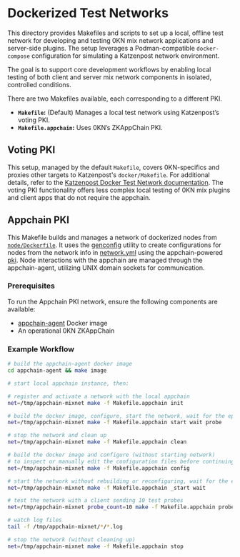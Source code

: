 # Dockerized Test Networks

This directory provides Makefiles and scripts to set up a local, offline test network for developing
and testing 0KN mix network applications and server-side plugins. The setup leverages a
Podman-compatible `docker-compose` configuration for simulating a Katzenpost network environment.

The goal is to support core development workflows by enabling local testing of both client and
server mix network components in isolated, controlled conditions.

There are two Makefiles available, each corresponding to a different PKI.

- **`Makefile`:** (Default) Manages a local test network using Katzenpost’s voting PKI.
- **`Makefile.appchain`:** Uses 0KN’s ZKAppChain PKI.

## Voting PKI

This setup, managed by the default `Makefile`, covers 0KN-specifics and proxies other targets to
Katzenpost's `docker/Makefile`. For additional details, refer to the [Katzenpost Docker Test
Network documentation](https://github.com/katzenpost/katzenpost/tree/main/docker). The voting PKI
functionality offers less complex local testing of 0KN mix plugins and client apps that do not
require the appchain.

## Appchain PKI

This Makefile builds and manages a network of dockerized nodes from
[`node/Dockerfile`](./node/Dockerfile). It uses the [genconfig](../genconfig/) utility to create
configurations for nodes from the network info in [network.yml](./network.yml) using the
appchain-powered [pki](../pki/). Node interactions with the appchain are managed through the
appchain-agent, utilizing UNIX domain sockets for communication.

### Prerequisites

To run the Appchain PKI network, ensure the following components are available:

- [appchain-agent](https://github.com/0KnowledgeNetwork/appchain-agent) Docker image
- An operational 0KN ZKAppChain

### Example Workflow

```bash
# build the appchain-agent docker image
cd appchain-agent && make image

# start local appchain instance, then:

# register and activate a network with the local appchain
net=/tmp/appchain-mixnet make -f Makefile.appchain init

# build the docker image, configure, start the network, wait for the epoch, then probe
net=/tmp/appchain-mixnet make -f Makefile.appchain start wait probe

# stop the network and clean up
net=/tmp/appchain-mixnet make -f Makefile.appchain clean

# build the docker image and configure (without starting network)
# to inspect or manually edit the configuration files before continuing
net=/tmp/appchain-mixnet make -f Makefile.appchain config

# start the network without rebuilding or reconfiguring, wait for the epoch
net=/tmp/appchain-mixnet make -f Makefile.appchain _start wait

# test the network with a client sending 10 test probes
net=/tmp/appchain-mixnet probe_count=10 make -f Makefile.appchain probe

# watch log files
tail -f /tmp/appchain-mixnet/*/*.log

# stop the network (without cleaning up)
net=/tmp/appchain-mixnet make -f Makefile.appchain stop
```
